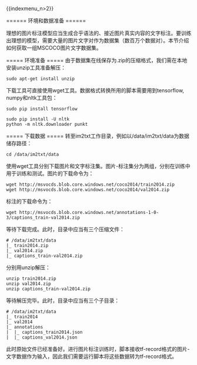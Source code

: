 {{indexmenu_n>2}}

====== 环境和数据准备 ======

理想的图片标注模型应当生成合乎语法的、接近图片真实内容的文字标注。要训练出理想的模型，需要大量的图片文字对作为数据集（数百万个数据对）。本节介绍如何获取一组MSCOCO图片文字数据集。

===== 环境准备 =====
由于数据集在线保存为.zip的压缩格式，我们需在本地安装unzip工具准备解压：

	sudo apt-get install unzip

下载工具可直接使用wget工具。数据格式转换所用的脚本需要用到tensorflow, numpy和nltk工具包：

	sudo pip install tensorflow

	sudo pip install -U nltk
	python -m nltk.downloader punkt



===== 下载数据 =====
转至im2txt工作目录，例如以/data/im2txt/data为数据储存路径：

	cd /data/im2txt/data

使用wget工具分别下载图片和文字标注集。图片-标注集分为两组，分别在训练中用于训练和测试。图片的下载命令为：

	wget http://msvocds.blob.core.windows.net/coco2014/train2014.zip
	wget http://msvocds.blob.core.windows.net/coco2014/val2014.zip

标注的下载命令为：

	wget http://msvocds.blob.core.windows.net/annotations-1-0-3/captions_train-val2014.zip

等待下载完成。此时，目录中应当有三个压缩文件：

	# /data/im2txt/data
	|_ train2014.zip
	|_ val2014.zip
	|_ captions_train-val2014.zip

分别用unzip解压：

	unzip train2014.zip
	unzip val2014.zip
	unzip captions_train-val2014.zip

等待解压完毕。此时，目录中应当有三个子目录：

	# /data/im2txt/data
	|_ train2014
	|_ val2014
	|_ annotations
	|  |_ captions_train2014.json
	|  |_ captions_val2014.json

此时原始文件已经准备好。进行图片标注训练时，脚本接收tf-record格式的图片-文字数据作为输入，因此我们需要运行脚本将这些数据转为tf-record格式。


